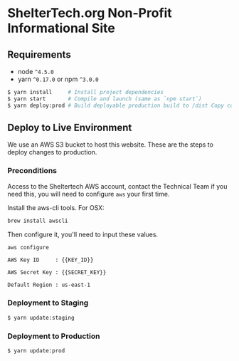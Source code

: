 # ShelterTech.org Non-Profit Informational Site

## Requirements
* node `^4.5.0`
* yarn `^0.17.0` or npm `^3.0.0`

```bash
$ yarn install     # Install project dependencies
$ yarn start       # Compile and launch (same as `npm start`)
$ yarn deploy:prod # Build deployable production build to /dist Copy contents to production directory
```

## Deploy to Live Environment

We use an AWS S3 bucket to host this website. These are the steps to deploy changes to production.

### Preconditions

Access to the Sheltertech AWS account, contact the Technical Team if you need this, you will need to configure `aws` your first time.

Install the aws-cli tools. For OSX:
```bash
brew install awscli
```
Then configure it, you'll need to input these values.
```bash
aws configure
```
```
AWS Key ID     : {{KEY_ID}}

AWS Secret Key : {{SECRET_KEY}}

Default Region : us-east-1
```
### Deployment to Staging
```bash
$ yarn update:staging
```
### Deployment to Production
```bash
$ yarn update:prod
```
